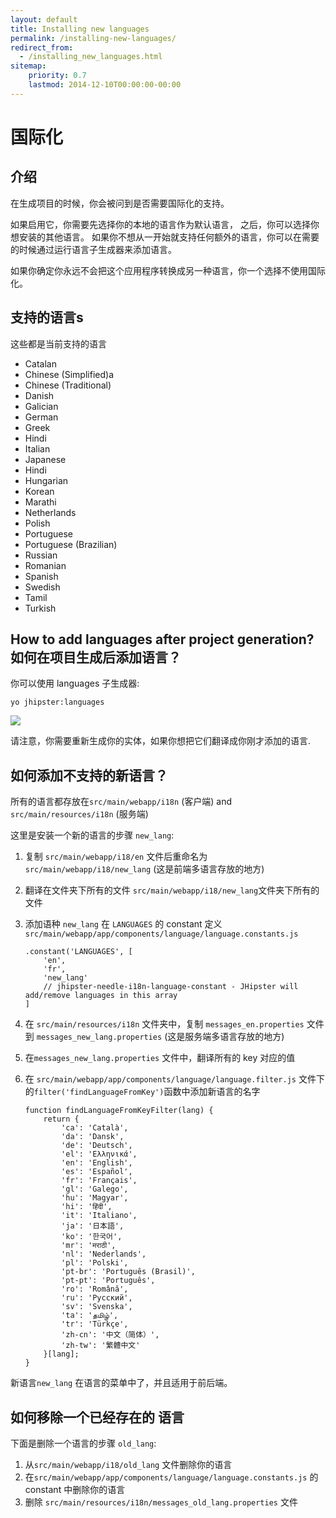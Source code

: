```yaml
---
layout: default
title: Installing new languages
permalink: /installing-new-languages/
redirect_from:
  - /installing_new_languages.html
sitemap:
    priority: 0.7
    lastmod: 2014-12-10T00:00:00-00:00
---
```


# 国际化

## 介绍

在生成项目的时候，你会被问到是否需要国际化的支持。

如果启用它，你需要先选择你的本地的语言作为默认语言， 之后，你可以选择你想安装的其他语言。 如果你不想从一开始就支持任何额外的语言，你可以在需要的时候通过运行语言子生成器来添加语言。

如果你确定你永远不会把这个应用程序转换成另一种语言，你一个选择不使用国际化。

## 支持的语言s

这些都是当前支持的语言

*   Catalan
*   Chinese (Simplified)a
*   Chinese (Traditional)
*   Danish
*   Galician
*   German
*   Greek
*   Hindi
*   Italian
*   Japanese
*   Hindi
*   Hungarian
*   Korean
*   Marathi
*   Netherlands
*   Polish
*   Portuguese
*   Portuguese (Brazilian)
*   Russian
*   Romanian
*   Spanish
*   Swedish
*   Tamil
*   Turkish

## How to add languages after project generation? 如何在项目生成后添加语言？

你可以使用 languages 子生成器:

`yo jhipster:languages`

![]({{site.url}}/images/install_new_languages.png)

请注意，你需要重新生成你的实体，如果你想把它们翻译成你刚才添加的语言.

## 如何添加不支持的新语言？

所有的语言都存放在`src/main/webapp/i18n` (客户端) and `src/main/resources/i18n` (服务端)

这里是安装一个新的语言的步骤 `new_lang`:

1.  复制 `src/main/webapp/i18/en` 文件后重命名为 `src/main/webapp/i18/new_lang` (这是前端多语言存放的地方)
2.  翻译在文件夹下所有的文件 `src/main/webapp/i18/new_lang`文件夹下所有的文件
3.  添加语种 `new_lang` 在 `LANGUAGES` 的 constant 定义 `src/main/webapp/app/components/language/language.constants.js`

    ```
    .constant('LANGUAGES', [
        'en',
        'fr',
        'new_lang'
        // jhipster-needle-i18n-language-constant - JHipster will add/remove languages in this array
    ]
    ```

4.  在 `src/main/resources/i18n` 文件夹中，复制 `messages_en.properties` 文件到 `messages_new_lang.properties` (这是服务端多语言存放的地方)
5.  在`messages_new_lang.properties` 文件中，翻译所有的 key 对应的值
6.  在 `src/main/webapp/app/components/language/language.filter.js` 文件下的`filter('findLanguageFromKey')`函数中添加新语言的名字

    ```
    function findLanguageFromKeyFilter(lang) {
        return {
            'ca': 'Català',
            'da': 'Dansk',
            'de': 'Deutsch',
            'el': 'Ελληνικά',
            'en': 'English',
            'es': 'Español',
            'fr': 'Français',
            'gl': 'Galego',
            'hu': 'Magyar',
            'hi': 'हिंदी',
            'it': 'Italiano',
            'ja': '日本語',
            'ko': '한국어',
            'mr': 'मराठी',
            'nl': 'Nederlands',
            'pl': 'Polski',
            'pt-br': 'Português (Brasil)',
            'pt-pt': 'Português',
            'ro': 'Română',
            'ru': 'Русский',
            'sv': 'Svenska',
            'ta': 'தமிழ்',
            'tr': 'Türkçe',
            'zh-cn': '中文（简体）',
            'zh-tw': '繁體中文'
        }[lang];
    }
    ```

新语言`new_lang` 在语言的菜单中了，并且适用于前后端。

## 如何移除一个已经存在的 语言

下面是删除一个语言的步骤 `old_lang`:

1.  从`src/main/webapp/i18/old_lang` 文件删除你的语言
2.  在`src/main/webapp/app/components/language/language.constants.js` 的 constant 中删除你的语言
3.  删除 `src/main/resources/i18n/messages_old_lang.properties` 文件